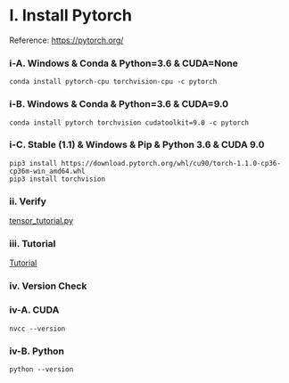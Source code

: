 # I. Install Pytorch

Reference: https://pytorch.org/

### i-A. Windows & Conda & Python=3.6 & CUDA=None
```
conda install pytorch-cpu torchvision-cpu -c pytorch
```

### i-B. Windows & Conda & Python=3.6 & CUDA=9.0
```
conda install pytorch torchvision cudatoolkit=9.0 -c pytorch
```

### i-C. Stable (1.1) & Windows & Pip & Python 3.6 & CUDA 9.0
```
pip3 install https://download.pytorch.org/whl/cu90/torch-1.1.0-cp36-cp36m-win_amd64.whl
pip3 install torchvision
```

### ii. Verify
[tensor_tutorial.py](https://pytorch.org/tutorials/_downloads/092fba3c36cb2ab226bfdaa78248b310/tensor_tutorial.py)

### iii. Tutorial
[Tutorial](https://pytorch.org/tutorials/)

### iv. Version Check

### iv-A. CUDA
```
nvcc --version
```

### iv-B. Python
```
python --version
```
